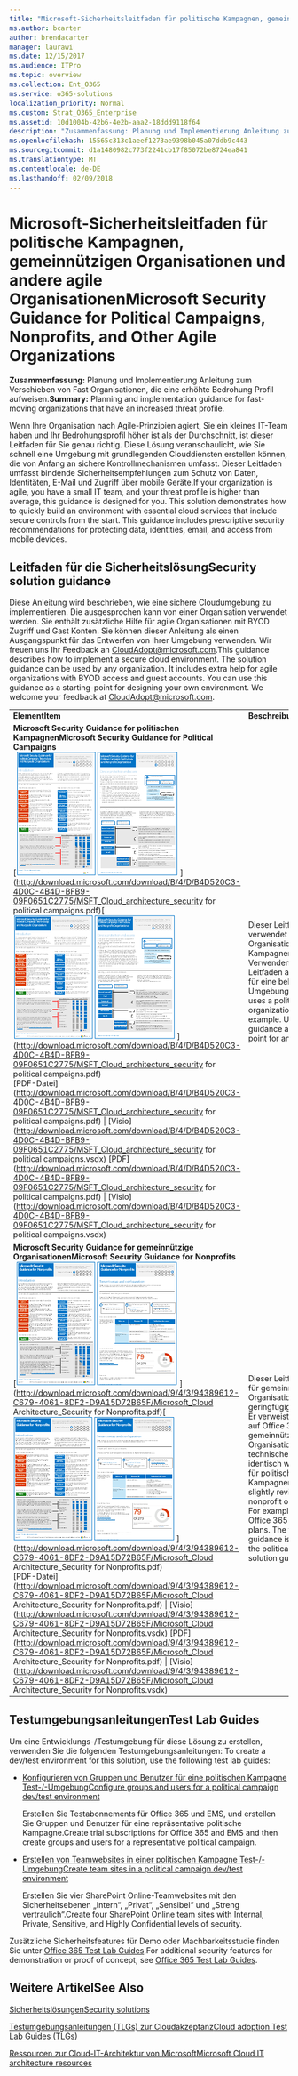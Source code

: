 ```yaml
---
title: "Microsoft-Sicherheitsleitfaden für politische Kampagnen, gemeinnützigen Organisationen und andere agile Organisationen"
ms.author: bcarter
author: brendacarter
manager: laurawi
ms.date: 12/15/2017
ms.audience: ITPro
ms.topic: overview
ms.collection: Ent_O365
ms.service: o365-solutions
localization_priority: Normal
ms.custom: Strat_O365_Enterprise
ms.assetid: 10d1004b-42b6-4e2b-aaa2-18ddd9118f64
description: "Zusammenfassung: Planung und Implementierung Anleitung zum Verschieben von Fast Organisationen, die eine erhöhte Bedrohung Profil aufweisen."
ms.openlocfilehash: 15565c313c1aeef1273ae9398b045a07ddb9c443
ms.sourcegitcommit: d1a1480982c773f2241cb17f85072be8724ea841
ms.translationtype: MT
ms.contentlocale: de-DE
ms.lasthandoff: 02/09/2018
---
```

# <a name="microsoft-security-guidance-for-political-campaigns-nonprofits-and-other-agile-organizations"></a><span data-ttu-id="09632-103">Microsoft-Sicherheitsleitfaden für politische Kampagnen, gemeinnützigen Organisationen und andere agile Organisationen</span><span class="sxs-lookup"><span data-stu-id="09632-103">Microsoft Security Guidance for Political Campaigns, Nonprofits, and Other Agile Organizations</span></span>

 <span data-ttu-id="09632-104">**Zusammenfassung:** Planung und Implementierung Anleitung zum Verschieben von Fast Organisationen, die eine erhöhte Bedrohung Profil aufweisen.</span><span class="sxs-lookup"><span data-stu-id="09632-104">**Summary:** Planning and implementation guidance for fast-moving organizations that have an increased threat profile.</span></span>
  
<span data-ttu-id="09632-p101">Wenn Ihre Organisation nach Agile-Prinzipien agiert, Sie ein kleines IT-Team haben und Ihr Bedrohungsprofil höher ist als der Durchschnitt, ist dieser Leitfaden für Sie genau richtig. Diese Lösung veranschaulicht, wie Sie schnell eine Umgebung mit grundlegenden Clouddiensten erstellen können, die von Anfang an sichere Kontrollmechanismen umfasst. Dieser Leitfaden umfasst bindende Sicherheitsempfehlungen zum Schutz von Daten, Identitäten, E-Mail und Zugriff über mobile Geräte.</span><span class="sxs-lookup"><span data-stu-id="09632-p101">If your organization is agile, you have a small IT team, and your threat profile is higher than average, this guidance is designed for you. This solution demonstrates how to quickly build an environment with essential cloud services that include secure controls from the start. This guidance includes prescriptive security recommendations for protecting data, identities, email, and access from mobile devices.</span></span>
  
## <a name="security-solution-guidance"></a><span data-ttu-id="09632-108">Leitfaden für die Sicherheitslösung</span><span class="sxs-lookup"><span data-stu-id="09632-108">Security solution guidance</span></span>

<span data-ttu-id="09632-p102">Diese Anleitung wird beschrieben, wie eine sichere Cloudumgebung zu implementieren. Die ausgesprochen kann von einer Organisation verwendet werden. Sie enthält zusätzliche Hilfe für agile Organisationen mit BYOD Zugriff und Gast Konten. Sie können dieser Anleitung als einen Ausgangspunkt für das Entwerfen von Ihrer Umgebung verwenden. Wir freuen uns Ihr Feedback an [CloudAdopt@microsoft.com](mailto:CloudAdopt@microsoft.com).</span><span class="sxs-lookup"><span data-stu-id="09632-p102">This guidance describes how to implement a secure cloud environment. The solution guidance can be used by any organization. It includes extra help for agile organizations with BYOD access and guest accounts. You can use this guidance as a starting-point for designing your own environment. We welcome your feedback at [CloudAdopt@microsoft.com](mailto:CloudAdopt@microsoft.com).</span></span> 
  
|||
|:-----|:-----|
|<span data-ttu-id="09632-114">**Element**</span><span class="sxs-lookup"><span data-stu-id="09632-114">**Item**</span></span> <br/> |<span data-ttu-id="09632-115">**Beschreibung**</span><span class="sxs-lookup"><span data-stu-id="09632-115">**Description**</span></span> <br/> |
|<span data-ttu-id="09632-116">**Microsoft Security Guidance for politischen Kampagnen**</span><span class="sxs-lookup"><span data-stu-id="09632-116">**Microsoft Security Guidance for Political Campaigns**</span></span> <br/> <span data-ttu-id="09632-117">[![Ziehpunkt eigenes Ende Mini Poster festgelegt.](images/d370ce28-ca40-4930-9a2c-907312aa06c8.png)          ](http://download.microsoft.com/download/B/4/D/B4D520C3-4D0C-4B4D-BFB9-09F0651C2775/MSFT_Cloud_architecture_security for political campaigns.pdf)</span><span class="sxs-lookup"><span data-stu-id="09632-117">[![Thumb nail for mini poster set.](images/d370ce28-ca40-4930-9a2c-907312aa06c8.png)          ](http://download.microsoft.com/download/B/4/D/B4D520C3-4D0C-4B4D-BFB9-09F0651C2775/MSFT_Cloud_architecture_security for political campaigns.pdf)</span></span> <br/> <span data-ttu-id="09632-118">[PDF-Datei](http://download.microsoft.com/download/B/4/D/B4D520C3-4D0C-4B4D-BFB9-09F0651C2775/MSFT_Cloud_architecture_security for political campaigns.pdf) \| [Visio](http://download.microsoft.com/download/B/4/D/B4D520C3-4D0C-4B4D-BFB9-09F0651C2775/MSFT_Cloud_architecture_security for political campaigns.vsdx)  </span><span class="sxs-lookup"><span data-stu-id="09632-118">[PDF](http://download.microsoft.com/download/B/4/D/B4D520C3-4D0C-4B4D-BFB9-09F0651C2775/MSFT_Cloud_architecture_security for political campaigns.pdf)  \| [Visio](http://download.microsoft.com/download/B/4/D/B4D520C3-4D0C-4B4D-BFB9-09F0651C2775/MSFT_Cloud_architecture_security for political campaigns.vsdx)</span></span> <br/> |<span data-ttu-id="09632-p103">Dieser Leitfaden verwendet eine Organisation für politische Kampagnen als Beispiel. Verwenden Sie diesen Leitfaden als Grundlage für eine beliebige Umgebung. </span><span class="sxs-lookup"><span data-stu-id="09632-p103">This guidance uses a political campaign organization as an example. Use this guidance as a starting point for any environment.</span></span>  <br/> |
|<span data-ttu-id="09632-121">**Microsoft Security Guidance for gemeinnützige Organisationen**</span><span class="sxs-lookup"><span data-stu-id="09632-121">**Microsoft Security Guidance for Nonprofits**</span></span> <br/> <span data-ttu-id="09632-122">[![Miniaturbild für die Datei zum Herunterladen](images/e4784889-1c69-4067-9a8f-31d31d1eceea.png)          ](http://download.microsoft.com/download/9/4/3/94389612-C679-4061-8DF2-D9A15D72B65F/Microsoft_Cloud Architecture_Security for Nonprofits.pdf)</span><span class="sxs-lookup"><span data-stu-id="09632-122">[![Thumnail image for downloadable file](images/e4784889-1c69-4067-9a8f-31d31d1eceea.png)          ](http://download.microsoft.com/download/9/4/3/94389612-C679-4061-8DF2-D9A15D72B65F/Microsoft_Cloud Architecture_Security for Nonprofits.pdf)</span></span> <br/> <span data-ttu-id="09632-123">[PDF-Datei](http://download.microsoft.com/download/9/4/3/94389612-C679-4061-8DF2-D9A15D72B65F/Microsoft_Cloud Architecture_Security for Nonprofits.pdf) \| [Visio](http://download.microsoft.com/download/9/4/3/94389612-C679-4061-8DF2-D9A15D72B65F/Microsoft_Cloud Architecture_Security for Nonprofits.vsdx)  </span><span class="sxs-lookup"><span data-stu-id="09632-123">[PDF](http://download.microsoft.com/download/9/4/3/94389612-C679-4061-8DF2-D9A15D72B65F/Microsoft_Cloud Architecture_Security for Nonprofits.pdf)  \| [Visio](http://download.microsoft.com/download/9/4/3/94389612-C679-4061-8DF2-D9A15D72B65F/Microsoft_Cloud Architecture_Security for Nonprofits.vsdx)</span></span> <br/> |<span data-ttu-id="09632-p104">Dieser Leitfaden wurde für gemeinnützige Organisationen geringfügig überarbeitet. Er verweist beispielsweise auf Office 365-Pläne für gemeinnützige Organisation. Die technische Anleitung ist identisch wie im Leitfaden für politische Kampagnen.</span><span class="sxs-lookup"><span data-stu-id="09632-p104">This guide is slightly revised for nonprofit organizations. For example, it references Office 365 Nonprofit plans. The technical guidance is the same as the political campaign solution guide.</span></span>  <br/> |
   
## <a name="test-lab-guides"></a><span data-ttu-id="09632-127">Testumgebungsanleitungen</span><span class="sxs-lookup"><span data-stu-id="09632-127">Test Lab Guides</span></span>

<span data-ttu-id="09632-128">Um eine Entwicklungs-/Testumgebung für diese Lösung zu erstellen, verwenden Sie die folgenden Testumgebungsanleitungen:  </span><span class="sxs-lookup"><span data-stu-id="09632-128">To create a dev/test environment for this solution, use the following test lab guides:</span></span> 
  
- [<span data-ttu-id="09632-129">Konfigurieren von Gruppen und Benutzer für eine politischen Kampagne Test-/-Umgebung</span><span class="sxs-lookup"><span data-stu-id="09632-129">Configure groups and users for a political campaign dev/test environment</span></span>](configure-groups-and-users-for-a-political-campaign-dev-test-environment.md)
    
     <span data-ttu-id="09632-130"> Erstellen Sie Testabonnements für Office 365 und EMS, und erstellen Sie Gruppen und Benutzer für eine repräsentative politische Kampagne.</span><span class="sxs-lookup"><span data-stu-id="09632-130">Create trial subscriptions for Office 365 and EMS and then create groups and users for a representative political campaign.</span></span>
    
- [<span data-ttu-id="09632-131">Erstellen von Teamwebsites in einer politischen Kampagne Test-/-Umgebung</span><span class="sxs-lookup"><span data-stu-id="09632-131">Create team sites in a political campaign dev/test environment</span></span>](create-team-sites-in-a-political-campaign-dev-test-environment.md)
    
    <span data-ttu-id="09632-132">Erstellen Sie vier SharePoint Online-Teamwebsites mit den Sicherheitsebenen „Intern“, „Privat“, „Sensibel“ und „Streng vertraulich“.</span><span class="sxs-lookup"><span data-stu-id="09632-132">Create four SharePoint Online team sites with Internal, Private, Sensitive, and Highly Confidential levels of security.</span></span>
    
<span data-ttu-id="09632-133">Zusätzliche Sicherheitsfeatures für Demo oder Machbarkeitsstudie finden Sie unter [Office 365 Test Lab Guides](http://aka.ms/o365tlgs).</span><span class="sxs-lookup"><span data-stu-id="09632-133">For additional security features for demonstration or proof of concept, see [Office 365 Test Lab Guides](http://aka.ms/o365tlgs).</span></span>
  
## <a name="see-also"></a><span data-ttu-id="09632-134">Weitere Artikel</span><span class="sxs-lookup"><span data-stu-id="09632-134">See Also</span></span>

[<span data-ttu-id="09632-135">Sicherheitslösungen</span><span class="sxs-lookup"><span data-stu-id="09632-135">Security solutions</span></span>](security-solutions.md)
  
[<span data-ttu-id="09632-136">Testumgebungsanleitungen (TLGs) zur Cloudakzeptanz</span><span class="sxs-lookup"><span data-stu-id="09632-136">Cloud adoption Test Lab Guides (TLGs)</span></span>](cloud-adoption-test-lab-guides-tlgs.md)
  
[<span data-ttu-id="09632-137">Ressourcen zur Cloud-IT-Architektur von Microsoft</span><span class="sxs-lookup"><span data-stu-id="09632-137">Microsoft Cloud IT architecture resources</span></span>](microsoft-cloud-it-architecture-resources.md)



